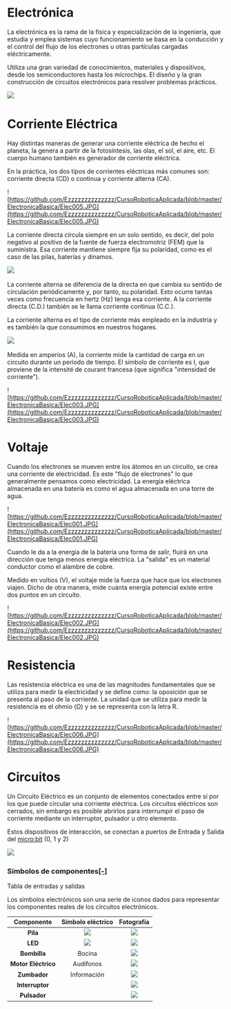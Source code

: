 # Electrónica

La electrónica es la rama de la física y especialización de la ingeniería, que estudia y emplea sistemas cuyo funcionamiento se basa en la conducción y el control del flujo de los electrones u otras partículas cargadas eléctricamente.

Utiliza una gran variedad de conocimientos, materiales y dispositivos, desde los semiconductores hasta los microchips. El diseño y la gran construcción de circuitos electrónicos para resolver problemas prácticos.

![](http://robolution.mx/clases/electronica_basica/electronica_1.png)

# Corriente Eléctrica

Hay distintas maneras de generar una corriente eléctrica de hecho el planeta, la genera a partir de la fotosíntesis, las olas, el sol, el aire, etc. El cuerpo humano también es generador de corriente eléctrica.

En la práctica, los dos tipos de corrientes eléctricas más comunes son: corriente directa (CD) o continua y corriente alterna (CA). 

![https://github.com/Ezzzzzzzzzzzzzz/CursoRoboticaAplicada/blob/master/ElectronicaBasica/Elec005.JPG](https://github.com/Ezzzzzzzzzzzzzz/CursoRoboticaAplicada/blob/master/ElectronicaBasica/Elec005.JPG)

La corriente directa circula siempre en un solo sentido, es decir, del polo negativo al positivo de la fuente de fuerza electromotriz (FEM) que la suministra. Esa corriente mantiene siempre fija su polaridad, como es el caso de las pilas, baterías y dinamos.

![](http://robolution.mx/clases/electronica_basica/electronica_3.jpg)

La corriente alterna se diferencia de la directa en que cambia su sentido de circulación periódicamente y, por tanto, su polaridad. Esto ocurre tantas veces como frecuencia en hertz (Hz) tenga esa corriente. A la corriente directa (C.D.) también se le llama corriente continua (C.C.).

La corriente alterna es el tipo de corriente más empleado en la industria y es también la que consumimos en nuestros hogares.

![](http://robolution.mx/clases/electronica_basica/electronica_2.jpg)

Medida en amperios (A), la corriente mide la cantidad de carga en un circuito durante un período de tiempo. El símbolo de corriente es I, que proviene de la intensité de courant francesa (que significa "intensidad de corriente").

![https://github.com/Ezzzzzzzzzzzzzz/CursoRoboticaAplicada/blob/master/ElectronicaBasica/Elec003.JPG](https://github.com/Ezzzzzzzzzzzzzz/CursoRoboticaAplicada/blob/master/ElectronicaBasica/Elec003.JPG)

# Voltaje
Cuando los electrones se mueven entre los átomos en un circuito, se crea una corriente de electricidad. Es este "flujo de electrones" lo que generalmente pensamos como electricidad. La energía eléctrica almacenada en una batería es como el agua almacenada en una torre de agua.

![https://github.com/Ezzzzzzzzzzzzzz/CursoRoboticaAplicada/blob/master/ElectronicaBasica/Elec001.JPG](https://github.com/Ezzzzzzzzzzzzzz/CursoRoboticaAplicada/blob/master/ElectronicaBasica/Elec001.JPG)

Cuando le da a la energía de la batería una forma de salir, fluirá en una dirección que tenga menos energía eléctrica. La "salida" es un material conductor como el alambre de cobre.

Medido en voltios (V), el voltaje mide la fuerza que hace que los electrones viajen. Dicho de otra manera, mide cuánta energía potencial existe entre dos puntos en un circuito.

![https://github.com/Ezzzzzzzzzzzzzz/CursoRoboticaAplicada/blob/master/ElectronicaBasica/Elec002.JPG](https://github.com/Ezzzzzzzzzzzzzz/CursoRoboticaAplicada/blob/master/ElectronicaBasica/Elec002.JPG)

# Resistencia

Las resistencia eléctrica es una de las magnitudes fundamentales que se utiliza para medir la electricidad y se define como: la oposición que se presenta al paso de la corriente. La unidad que se utiliza para medir la resistencia es el ohmio (Ω) y se se representa con la letra R.

![https://github.com/Ezzzzzzzzzzzzzz/CursoRoboticaAplicada/blob/master/ElectronicaBasica/Elec006.JPG](https://github.com/Ezzzzzzzzzzzzzz/CursoRoboticaAplicada/blob/master/ElectronicaBasica/Elec006.JPG)



# Circuitos  

Un Circuito Eléctrico es un conjunto de elementos conectados entre sí por los que puede circular una corriente eléctrica. Los circuitos eléctricos son cerrados, sin embargo es posible abrirlos para interrumpir el paso de corriente mediante un interruptor, pulsador u otro elemento.

Estos dispositivos de interacción, se conectan a puertos de Entrada y Salida del  [micro:bit](https://microbit.org/es/guide/features/)  (0, 1 y 2)

![](http://robolution.mx/clases/electronica_basica/electronica_4.jpg)

### Simbolos de componentes[[-]](http://robolution.mx/clases/electronica_basica/clase.html#)

Tabla de entradas y salidas

Los símbolos electrónicos son una serie de iconos dados para representar los componentes reales de los circuitos electrónicos.

| Componente | Símbolo eléctrico | Fotografía |
| :--------------: | :-------------------: | :-----------: |
| **Pila** | ![](https://external-content.duckduckgo.com/iu/?u=https%3A%2F%2Ftse2.mm.bing.net%2Fth%3Fid%3DOIP.G6ZVXoFpT52QP3eHz7wM7gAAAA%26pid%3DApi&f=1) |![](http://robolution.mx/clases/electronica_basica/electronica_f1.jpg)
| **LED** | ![](https://external-content.duckduckgo.com/iu/?u=http%3A%2F%2Fwww.clipartbest.com%2Fcliparts%2F9cR%2Fb8x%2F9cRb8xdoi.jpg&f=1&nofb=1) | ![](http://robolution.mx/clases/electronica_basica/electronica_f2.jpg)
| **Bombilla** | Bocina |![](http://robolution.mx/clases/electronica_basica/electronica_f3.jpg)
| **Motor Eléctrico** | Audífonos |![](http://robolution.mx/clases/electronica_basica/electronica_f4.jpg)
| **Zumbador** | Información |![](http://robolution.mx/clases/electronica_basica/electronica_f5.jpg)
| **Interruptor** |  |![](http://robolution.mx/clases/electronica_basica/electronica_f6.jpg)
| **Pulsador** |    |![](http://robolution.mx/clases/electronica_basica/electronica_f7.jpg)|
<!--stackedit_data:
eyJoaXN0b3J5IjpbLTEwMTI2ODMyNjEsNDU2MDc1NjkzLC03ND
cxNTUyMTksLTIwOTg4OTU3OTksMzcyODAyMTA1XX0=
-->